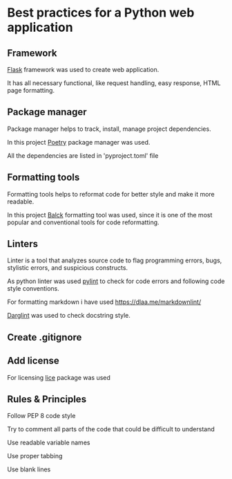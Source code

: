 # Best practices for a Python web application

## Framework

[Flask](https://flask.palletsprojects.com/en/2.0.x/) framework was used to create web application.

It has all necessary functional, like request handling, easy response,
HTML page formatting.

## Package manager

Package manager helps to track, install, manage project dependencies.

In this project [Poetry](https://python-poetry.org/) package manager was used.

All the dependencies are listed in 'pyproject.toml' file

## Formatting tools

Formatting tools helps to reformat code for better style and make it
more readable.

In this project [Balck](https://deepsource.io/blog/python-code-formatters/) formatting tool was used, since it is one of
the most popular and conventional tools for code reformatting.

## Linters

Linter is a tool that analyzes source code to flag programming errors,
bugs, stylistic errors, and suspicious constructs.

As python linter was used [pylint](https://www.pylint.org/) to check for code errors
and following code style conventions.

For formatting markdown i have used <https://dlaa.me/markdownlint/>

[Darglint](https://github.com/terrencepreilly/darglint) was used to check docstring style.

## Create .gitignore

## Add license

For licensing [lice](https://github.com/licenses/lice) package was used

## Rules & Principles

Follow PEP 8 code style

Try to comment all parts of the code that could be difficult to understand

Use readable variable names

Use proper tabbing

Use blank lines
